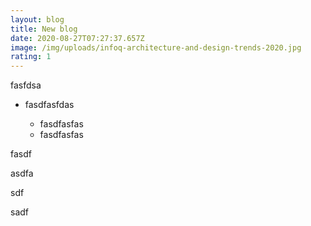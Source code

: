 ```yaml
---
layout: blog
title: New blog
date: 2020-08-27T07:27:37.657Z
image: /img/uploads/infoq-architecture-and-design-trends-2020.jpg
rating: 1
---
```

fasfdsa



* fasdfasfdas

  * fasdfasfas
  * fasdfasfas

fasdf

asdfa

sdf

sadf